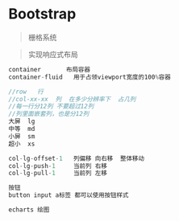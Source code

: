 # Bootstrap

> 栅格系统

> 实现响应式布局

```javascript
container       布局容器
container-fluid   用于占领viewport宽度的100%容器
```





```javascript
//row   行
//col-xx-xx  列  在多少分辨率下  占几列
//每一行分12列 不要超过12列
//列里面嵌套列，也是分12列
大屏  lg
中等  md
小屏  sm
超小  xs
```

```javascript
col-lg-offset-1   列偏移 向右移  整体移动
col-lg-push-1     当前列 右移
col-lg-pull-1     当前列 左移

```



```javascript
按钮
button input a标签 都可以使用按钮样式
```

```javascript
echarts 绘图
```

